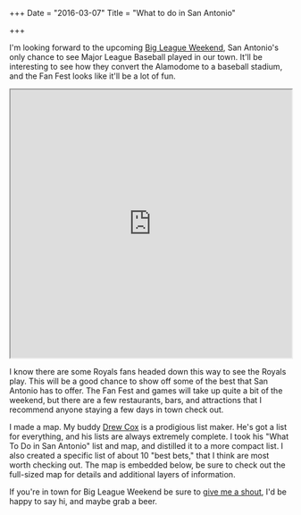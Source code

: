 +++
Date = "2016-03-07"
Title = "What to do in San Antonio"

+++

I'm looking forward to the upcoming [Big League Weekend](http://www.bigleagueweekend.com/), San Antonio's only chance to see Major League Baseball played in our town. It'll be interesting to see how they convert the Alamodome to a baseball stadium, and the Fan Fest looks like it'll be a lot of fun.

<iframe src="https://www.google.com/maps/d/embed?mid=zxVpRHmccBms.k9_iHXcovP5U" width="100%" height="480"></iframe>

I know there are some Royals fans headed down this way to see the Royals play. This will be a good chance to show off some of the best that San Antonio has to offer. The Fan Fest and games will take up quite a bit of the weekend, but there are a few restaurants, bars, and attractions that I recommend anyone staying a few days in town check out.

I made a map. My buddy [Drew Cox](https://twitter.com/DrewCoxSA) is a prodigious list maker. He's got a list for everything, and his lists are always extremely complete. I took his "What To Do in San Antonio" list and map, and distilled it to a more compact list. I also created a specific list of about 10 "best bets," that I think are most worth checking out. The map is embedded below, be sure to check out the full-sized map for details and additional layers of information.

If you're in town for Big League Weekend be sure to [give me a shout](https://twitter.com/alanbush), I'd be happy to say hi, and maybe grab a beer.
